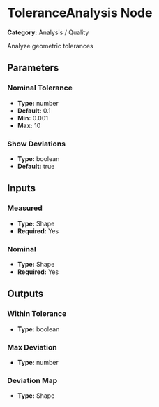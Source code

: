 
# ToleranceAnalysis Node

**Category:** Analysis / Quality

Analyze geometric tolerances

## Parameters


### Nominal Tolerance
- **Type:** number
- **Default:** 0.1
- **Min:** 0.001
- **Max:** 10



### Show Deviations
- **Type:** boolean
- **Default:** true





## Inputs


### Measured
- **Type:** Shape
- **Required:** Yes



### Nominal
- **Type:** Shape
- **Required:** Yes



## Outputs


### Within Tolerance
- **Type:** boolean



### Max Deviation
- **Type:** number



### Deviation Map
- **Type:** Shape




